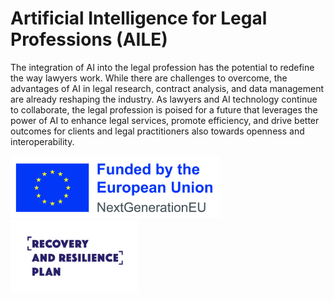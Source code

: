 # Artificial Intelligence for Legal Professions (AILE)

The integration of AI into the legal profession has the potential to redefine the way lawyers work. While there are challenges to overcome, the advantages of AI in legal research, contract analysis, and data management are already reshaping the industry. As lawyers and AI technology continue to collaborate, the legal profession is poised for a future that leverages the power of AI to enhance legal services, promote efficiency, and drive better outcomes for clients and legal practitioners also towards openness and interoperability.

<p align="left">
    <img height=100px src="img/EU-NextGenEU_POS.jpg">
    <img height=115px src="img/POO_logo_angl.png">
</p>
